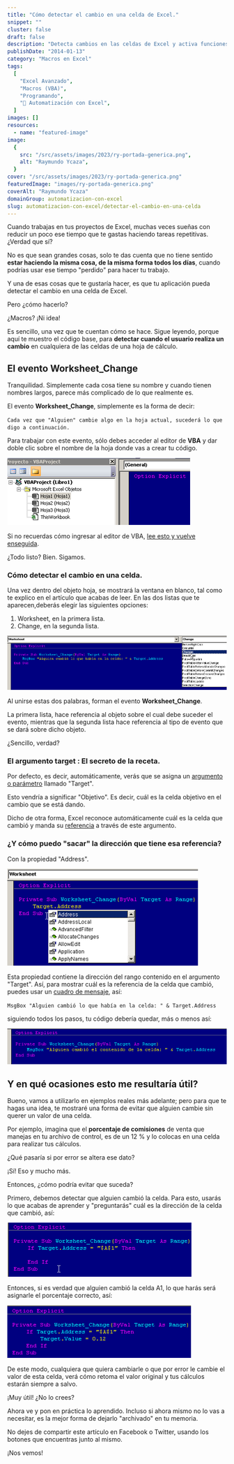 ```yaml
---
title: "Cómo detectar el cambio en una celda de Excel."
snippet: ""
cluster: false
draft: false
description: "Detecta cambios en las celdas de Excel y activa funciones necesarias para tus aplicaciones. Aprende cómo hacerlo de manera efectiva con macros (VBA)."
publishDate: "2014-01-13"
category: "Macros en Excel"
tags:
  [
    "Excel Avanzado",
    "Macros (VBA)",
    "Programando",
    "🤖 Automatización con Excel",
  ]
images: []
resources:
  - name: "featured-image"
image:
  {
    src: "/src/assets/images/2023/ry-portada-generica.png",
    alt: "Raymundo Ycaza",
  }
cover: "/src/assets/images/2023/ry-portada-generica.png"
featuredImage: "images/ry-portada-generica.png"
coverAlt: "Raymundo Ycaza"
domainGroup: automatizacion-con-excel
slug: automatizacion-con-excel/detectar-el-cambio-en-una-celda
---
```


Cuando trabajas en tus proyectos de Excel, muchas veces sueñas con reducir un poco ese tiempo que te gastas haciendo tareas repetitivas. ¿Verdad que sí?

No es que sean grandes cosas, solo te das cuenta que no tiene sentido **estar haciendo la misma cosa, de la misma forma todos los días**, cuando podrías usar ese tiempo "perdido" para hacer tu trabajo.

Y una de esas cosas que te gustaría hacer, es que tu aplicación pueda detectar el cambio en una celda de Excel.

Pero ¿cómo hacerlo?

¿Macros? ¡Ni idea!

Es sencillo, una vez que te cuentan cómo se hace. Sigue leyendo, porque aquí te muestro el código base, para **detectar cuando el usuario realiza un cambio** en cualquiera de las celdas de una hoja de cálculo.

## El evento Worksheet_Change

Tranquilidad. Simplemente cada cosa tiene su nombre y cuando tienen nombres largos, parece más complicado de lo que realmente es.

El evento **Worksheet_Change**, simplemente es la forma de decir:

`Cada vez que "Alguien" cambie algo en la hoja actual, sucederá lo que digo a continuación.`

Para trabajar con este evento, sólo debes acceder al editor de **VBA** y dar doble clic sobre el nombre de la hoja donde vas a crear tu código.

![Abriendo el editor de VBA](/src/assets/images/2023/20140113-como-detectar-el-cambio-en-una-celda-000213.png)

Si no recuerdas cómo ingresar al editor de VBA, [lee esto y vuelve enseguida](http://raymundoycaza.com/escribe-tu-primera-macro-en-excel/).

¿Todo listo? Bien. Sigamos.

### Cómo detectar el cambio en una celda.

Una vez dentro del objeto hoja, se mostrará la ventana en blanco, tal como te explico en el artículo que acabas de leer. En las dos listas que te aparecen,deberás elegir las siguientes opciones:

1. Worksheet, en la primera lista.
2. Change, en la segunda lista.

![Eligiendo el objeto y el evento en Excel VBA.](/src/assets/images/2023/20140113-como-detectar-el-cambio-en-una-celda-000214.png)

Al unirse estas dos palabras, forman el evento **Worksheet_Change**.

La primera lista, hace referencia al objeto sobre el cual debe suceder el evento, mientras que la segunda lista hace referencia al tipo de evento que se dará sobre dicho objeto.

¿Sencillo, verdad?

### El argumento target : El secreto de la receta.

Por defecto, es decir, automáticamente, verás que se asigna un [argumento o parámetro](http://raymundoycaza.com/que-son-los-argumentos-en-excel/) llamado "Target".

Esto vendría a significar "Objetivo". Es decir, cuál es la celda objetivo en el cambio que se está dando.

Dicho de otra forma, Excel reconoce automáticamente cuál es la celda que cambió y manda su [referencia](http://raymundoycaza.com/que-es-la-referencia/) a través de este argumento.

### ¿Y cómo puedo "sacar" la dirección que tiene esa referencia?

Con la propiedad "Address".

![Trabajando con la propiedad Address](/src/assets/images/2023/20140113-como-detectar-el-cambio-en-una-celda-000215.png)

Esta propiedad contiene la dirección del rango contenido en el argumento "Target". Así, para mostrar cuál es la referencia de la celda que cambió, puedes usar un [cuadro de mensaje](http://raymundoycaza.com/mensaje-en-excel/), así:

`MsgBox "Alguien cambió lo que había en la celda: " & Target.Address`

siguiendo todos los pasos, tu código debería quedar, más o menos así:

![El código de prueba terminado.](/src/assets/images/2023/20140113-como-detectar-el-cambio-en-una-celda-000216.png)

## Y en qué ocasiones esto me resultaría útil?

Bueno, vamos a utilizarlo en ejemplos reales más adelante; pero para que te hagas una idea, te mostraré una forma de evitar que alguien cambie sin querer un valor de una celda.

Por ejemplo, imagina que el **porcentaje de comisiones** de venta que manejas en tu archivo de control, es de un 12 % y lo colocas en una celda para realizar tus cálculos.

¿Qué pasaría si por error se altera ese dato?

¡Sí! Eso y mucho más.

Entonces, ¿cómo podría evitar que suceda?

Primero, debemos detectar que alguien cambió la celda. Para esto, usarás lo que acabas de aprender y "preguntarás" cuál es la dirección de la celda que cambió, así:

![Preguntando si el usuario realizó un cambio en las celdas.](/src/assets/images/2023/20140113-como-detectar-el-cambio-en-una-celda-000217.png)

Entonces, si es verdad que alguien cambió la celda A1, lo que harás será asignarle el porcentaje correcto, así:

![Volvemos a colocar el valor origina, como si no hubiera pasado nada.](/src/assets/images/2023/20140113-como-detectar-el-cambio-en-una-celda-000218.png)

De este modo, cualquiera que quiera cambiarle o que por error le cambie el valor de esta celda, verá cómo retoma el valor original y tus cálculos estarán siempre a salvo.

¡Muy útil! ¿No lo crees?

Ahora ve y pon en práctica lo aprendido. Incluso si ahora mismo no lo vas a necesitar, es la mejor forma de dejarlo "archivado" en tu memoria.

No dejes de compartir este artículo en Facebook o Twitter, usando los botones que encuentras junto al mismo.

¡Nos vemos!
